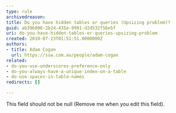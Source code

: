 ```yaml
---
type: rule
archivedreason: 
title: Do you have hidden tables or queries (Upsizing problem)?
guid: ab396806-2b24-435e-9991-d2d532f56e5f
uri: do-you-have-hidden-tables-or-queries-upsizing-problem
created: 2010-07-23T01:51:51.0000000Z
authors:
- title: Adam Cogan
  url: https://ssw.com.au/people/adam-cogan
related:
- do-you-use-underscores-preference-only
- do-you-always-have-a-unique-index-on-a-table
- do-use-spaces-in-table-names
redirects: []

---
```



This field should not be null (Remove me when you edit this field).
<br><excerpt class='endintro'></excerpt><br>



